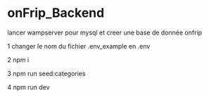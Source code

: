# onFrip_Backend
lancer wampserver pour mysql et creer une base de donnée onfrip


1 changer le nom du fichier .env_example en .env


2 npm i 


3 npm run seed:categories


4 npm run dev

